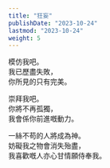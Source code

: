```yaml
---
title: "狂妄"
publishDate: "2023-10-24"
lastmod: "2023-10-24"
weight: 5
---
```


模仿我吧。<br/>
我已歷盡失敗，<br/>
你所見的只有完美。<br/>

崇拜我吧。<br/>
你將不再孤獨，<br/>
我會係你前進嘅動力。<br/>

一絲不苟的人將成為神。<br/>
妨礙我之物會消失殆盡，<br/>
我喜歡嘅人亦心甘情願侍奉我。<br/>

